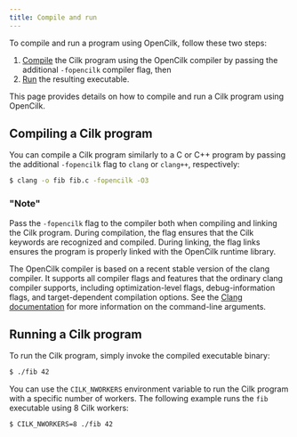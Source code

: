 ```yaml
---
title: Compile and run
---
```


To compile and run a program using OpenCilk, follow these two
steps:
1. [Compile](#compiling-a-cilk-program) the Cilk program using the
  OpenCilk compiler by passing the additional `-fopencilk` compiler
  flag, then
2. [Run](#running-a-cilk-program) the resulting executable.

This page provides details on how to compile and run a Cilk program
using OpenCilk.

## Compiling a Cilk program

You can compile a Cilk program similarly to a C or C++ program by
passing the additional `-fopencilk` flag to `clang` or `clang++`,
respectively:

```bash
$ clang -o fib fib.c -fopencilk -O3
```

### "Note" 
Pass the `-fopencilk` flag
to the compiler both when compiling and linking the Cilk program.
During compilation, the flag ensures that the Cilk keywords are
recognized and compiled.  During linking, the flag links ensures the
program is properly linked with the OpenCilk runtime library.

The OpenCilk compiler is based on a recent stable version of the clang
compiler.  It supports all compiler flags and features that the
ordinary clang compiler supports, including optimization-level flags,
debug-information flags, and target-dependent compilation options.
See the [Clang
documentation](https://clang.llvm.org/docs/ClangCommandLineReference.html)
for more information on the command-line arguments.

## Running a Cilk program

To run the Cilk program, simply invoke the compiled executable binary:

```bash
$ ./fib 42
```

You can use the `CILK_NWORKERS` environment variable to run the Cilk
program with a specific number of workers.  The following example runs
the `fib` executable using 8 Cilk workers:

```bash
$ CILK_NWORKERS=8 ./fib 42
```
